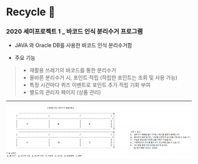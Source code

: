 # Recycle 🥫
### 2020 세미프로젝트 1 _ 바코드 인식 분리수거 프로그램 
 * JAVA 와 Oracle DB를 사용한 바코드 인식 분리수거함 
 
 * 주요 기능 
 > * 재활용 쓰레기의 바코드를 통한 분리수거 
 > * 올바른 분리수거 시, 포인트 적립 (적립한 포인트는 조회 및 사용 가능)
 > * 특정 시간마다 퀴즈 이벤트로 포인트 추가 적립 기회 부여 
 > * 별도의 관리자 페이지 (상품 관리) 
 
 * * * 
 
 <img src="./img/ss1.png">
